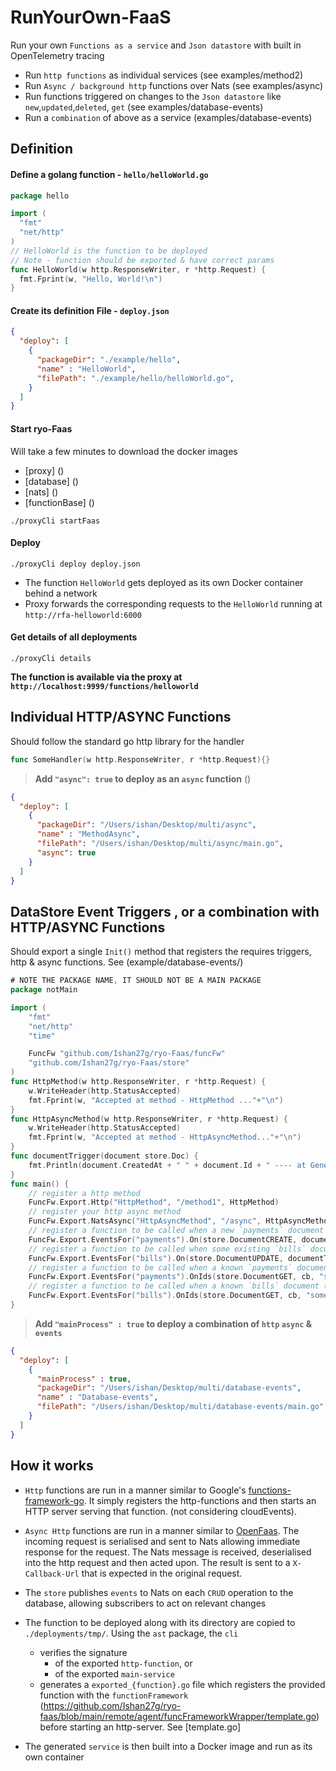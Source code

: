 # RunYourOwn-FaaS

Run your own `Functions as a service` and `Json datastore` with built in OpenTelemetry tracing

- Run `http functions` as individual services (see examples/method2)
- Run `Async / background http` functions over Nats (see examples/async)
- Run functions triggered on changes to the `Json datastore` like `new`,`updated`,`deleted`, `get` (see examples/database-events)
- Run a `combination` of above as a service (examples/database-events)

## Definition

#### Define a golang function - `hello/helloWorld.go`

```go
package hello

import (
  "fmt"
  "net/http"
)
// HelloWorld is the function to be deployed
// Note - function should be exported & have correct params
func HelloWorld(w http.ResponseWriter, r *http.Request) {
  fmt.Fprint(w, "Hello, World!\n")
}
```

#### Create its definition File - `deploy.json`

```json
{
  "deploy": [
    {
      "packageDir": "./example/hello",
      "name" : "HelloWorld",
      "filePath": "./example/hello/helloWorld.go",
    }
  ]
}
```

#### Start ryo-Faas

Will take a few minutes to download the docker images

- [proxy] ()
- [database] ()
- [nats] ()
- [functionBase] ()

```shell
./proxyCli startFaas
```

#### Deploy

```shell
./proxyCli deploy deploy.json
```

- The function `HelloWorld` gets deployed as its own Docker container behind a network
- Proxy forwards the corresponding requests to the `HelloWorld` running at `http://rfa-helloworld:6000`

#### Get details of all deployments

```shell
./proxyCli details
```
__The function is available via the proxy at `http://localhost:9999/functions/helloworld`__

## Individual HTTP/ASYNC Functions

Should follow the standard go http library for the handler
```go
func SomeHandler(w http.ResponseWriter, r *http.Request){}
```
> __Add `"async": true` to deploy as an `async` function__ ()

```json
{
  "deploy": [
    {
      "packageDir": "/Users/ishan/Desktop/multi/async",
      "name" : "MethodAsync",
      "filePath": "/Users/ishan/Desktop/multi/async/main.go",
      "async": true
    }
  ]
}
```

## DataStore Event Triggers , or a combination with HTTP/ASYNC Functions

Should export a single `Init()` method that registers the requires triggers, http & async functions. See (example/database-events/)

```go
# NOTE THE PACKAGE NAME, IT SHOULD NOT BE A MAIN PACKAGE
package notMain

import (
	"fmt"
	"net/http"
	"time"

	FuncFw "github.com/Ishan27g/ryo-Faas/funcFw"
	"github.com/Ishan27g/ryo-Faas/store"
)
func HttpMethod(w http.ResponseWriter, r *http.Request) {
	w.WriteHeader(http.StatusAccepted)
	fmt.Fprint(w, "Accepted at method - HttpMethod ..."+"\n")
}
func HttpAsyncMethod(w http.ResponseWriter, r *http.Request) {
	w.WriteHeader(http.StatusAccepted)
	fmt.Fprint(w, "Accepted at method - HttpAsyncMethod..."+"\n")
}
func documentTrigger(document store.Doc) {
	fmt.Println(document.CreatedAt + " " + document.Id + " ---- at GenericCb()")
}
func main() {
    // register a http method
	FuncFw.Export.Http("HttpMethod", "/method1", HttpMethod)
    // register your http async method
	FuncFw.Export.NatsAsync("HttpAsyncMethod", "/async", HttpAsyncMethod)
    // register a function to be called when a new `payments` document is created
	FuncFw.Export.EventsFor("payments").On(store.DocumentCREATE, documentTrigger)
    // register a function to be called when some existing `bills` document is updated
	FuncFw.Export.EventsFor("bills").On(store.DocumentUPDATE, documentTrigger)
    // register a function to be called when a known `payments` document (by its ID) is retrieved
	FuncFw.Export.EventsFor("payments").OnIds(store.DocumentGET, cb, "some-known-id")
    // register a function to be called when a known `bills` document (by its ID) is retrieved
	FuncFw.Export.EventsFor("bills").OnIds(store.DocumentGET, cb, "some-known-id")
}
```

> __Add `"mainProcess" : true` to deploy a combination of `http` `async` & `events`__

```json
{
  "deploy": [
    {
      "mainProcess" : true,
      "packageDir": "/Users/ishan/Desktop/multi/database-events",
      "name" : "Database-events",
      "filePath": "/Users/ishan/Desktop/multi/database-events/main.go"
    }
  ]
}
```

## How it works

- `Http` functions are run in a manner similar to Google's [functions-framework-go](https://github.com/GoogleCloudPlatform/functions-framework-go).
It simply registers the http-functions and then starts an HTTP server serving that function. (not considering cloudEvents).

- `Async Http` functions are run in a manner similar to [OpenFaas](https://docs.openfaas.com/reference/async/). The incoming request is serialised and sent to Nats allowing immediate response for the request. The Nats message is received, deserialised into the http request and then acted upon. The result is sent to a `X-Callback-Url` that is expected in the original request.

- The `store` publishes `events` to Nats on each `CRUD` operation to the database, allowing subscribers to act on relevant changes

- The function to be deployed along with its directory are copied to `./deployments/tmp/`. Using the `ast`  package, the `cli`
  - verifies the signature
    - of the exported `http-function`, or
    - of the exported `main-service`
  - generates a `exported_{function}.go` file which registers the provided function with the `functionFramework` (https://github.com/Ishan27g/ryo-faas/blob/main/remote/agent/funcFrameworkWrapper/template.go) before starting an http-server. See [template.go]
- The generated `service` is then built into a Docker image and run as its own container

